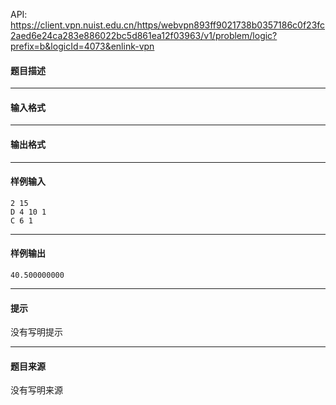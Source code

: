 API: https://client.vpn.nuist.edu.cn/https/webvpn893ff9021738b0357186c0f23fc2aed6e24ca283e886022bc5d861ea12f03963/v1/problem/logic?prefix=b&logicId=4073&enlink-vpn

#### 题目描述

---

#### 输入格式

---

#### 输出格式

---

#### 样例输入
```
2 15
D 4 10 1
C 6 1

```

---

#### 样例输出
```
40.500000000

```

---

#### 提示

没有写明提示

---

#### 题目来源

没有写明来源